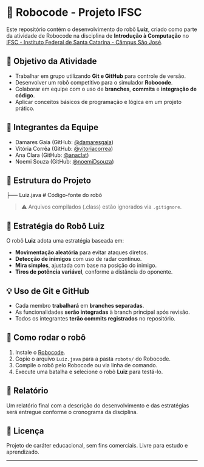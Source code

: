 # 🤖 Robocode - Projeto IFSC

Este repositório contém o desenvolvimento do robô **Luiz**, criado como parte da atividade de Robocode na disciplina de **Introdução à Computação** no [IFSC - Instituto Federal de Santa Catarina - Câmpus São José](https://www.ifsc.edu.br/web/campus-sao-jose).

## 🎯 Objetivo da Atividade

- Trabalhar em grupo utilizando **Git e GitHub** para controle de versão.
- Desenvolver um robô competitivo para o simulador **Robocode**.
- Colaborar em equipe com o uso de **branches**, **commits** e **integração de código**.
- Aplicar conceitos básicos de programação e lógica em um projeto prático.

## 👥 Integrantes da Equipe

- Damares Gaia (GitHub: [@damaresgaia](https://github.com/damaresgaia))
- Vitória Corrêa (GitHub: [@vitoriacorrea](https://github.com/vitoriacorrea))
- Ana Clara (GitHub: [@anaclat](https://github.com/anaclat))
- Noemi Souza (GitHub: [@noemiDsouza](https://github.com/noemiDsouza))

## 📁 Estrutura do Projeto

├── Luiz.java # Código-fonte do robô

> ⚠️ Arquivos compilados (.class) estão ignorados via `.gitignore`.

## 🧠 Estratégia do Robô Luiz

O robô **Luiz** adota uma estratégia baseada em:
- **Movimentação aleatória** para evitar ataques diretos.
- **Detecção de inimigos** com uso de radar contínuo.
- **Mira simples**, ajustada com base na posição do inimigo.
- **Tiros de potência variável**, conforme a distância do oponente.

## 💡 Uso de Git e GitHub

- Cada membro **trabalhará** em **branches separadas**.
- As funcionalidades **serão integradas** à branch principal após revisão.
- Todos os integrantes **terão commits registrados** no repositório.

## 🚀 Como rodar o robô

1. Instale o [Robocode](https://robocode.sourceforge.io/).
2. Copie o arquivo `Luiz.java` para a pasta `robots/` do Robocode.
3. Compile o robô pelo Robocode ou via linha de comando.
4. Execute uma batalha e selecione o robô **Luiz** para testá-lo.

## 📝 Relatório

Um relatório final com a descrição do desenvolvimento e das estratégias será entregue conforme o cronograma da disciplina.

## 📜 Licença

Projeto de caráter educacional, sem fins comerciais. Livre para estudo e aprendizado.

---


